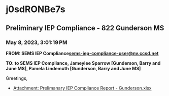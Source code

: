 # j0sdRONBe7s
## Preliminary IEP Compliance - 822 Gunderson MS
### May 8, 2023, 3:01:19 PM
**FROM: SEMS IEP Compliance<sems-iep-compliance-user@nv.ccsd.net>**

**TO: to SEMS IEP Compliance, Jameylee Sparrow [Gunderson, Barry and June MS], Pamela Lindemuth [Gunderson, Barry and June MS]**


Greetings, 

 





* [Attachment: Prelimanary IEP Compliance Report - Gunderson.xlsx](j0sdRONBe7s-attachment-1.xlsx)
